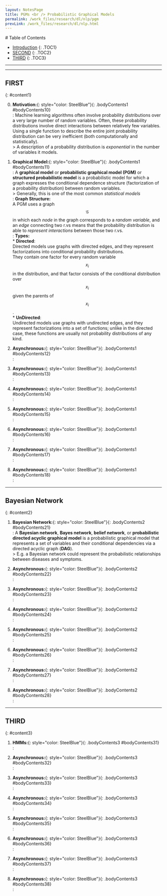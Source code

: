 ```yaml
---
layout: NotesPage
title: PGMs <br /> Probabilistic Graphical Models
permalink: /work_files/research/dl/nlp/pgm
prevLink: /work_files/research/dl/nlp.html
---
```




<div markdown="1" class = "TOC">
# Table of Contents

  * [Introduction](#content1)
  {: .TOC1}
  * [SECOND](#content2)
  {: .TOC2}
  * [THIRD](#content3)
  {: .TOC3}
</div>

***
***

## FIRST
{: #content1}

0. **Motivation:**{: style="color: SteelBlue"}{: .bodyContents1 #bodyContents10}  
    :   Machine learning algorithms often involve probability distributions over a very large number of random variables. Often, these probability distributions involve direct interactions between relatively few variables. Using a single function to describe the entire joint probability distribution can be very inefficient (both computationally and statistically).  
        > A description of a probability distribution is _exponential_ in the number of variables it models.

1. **Graphical Model:**{: style="color: SteelBlue"}{: .bodyContents1 #bodyContents11}  
    :   A __graphical model__ or __probabilistic graphical model (PGM)__ or __structured probabilistic model__ is a probabilistic model for which a graph expresses the conditional dependence structure (factorization of a probability distribution) between random variables.  
        > Generally, this is one of the most common _statistical models_  
    :   __Graph Structure:__  
        A PGM uses a graph $$\mathcal{G}$$ in which each _node_ in the graph corresponds to a _random variable_, and an _edge_ connecting two r.vs means that the probability distribution is able to _represent interactions_ between those two r.vs.  
    :   __Types:__  
        * __Directed__:  
            Directed models use graphs with directed edges, and they represent factorizations into conditional probability distributions.  
            They contain one factor for every random variable $$x_i$$ in the distribution, and that factor consists of the conditional distribution over $$x_i$$ given the parents of $$x_i$$.  
        * __UnDirected__:  
            Undirected models use graphs with undirected edges, and they represent factorizations into a set of functions; unlike in the directed case, these functions are usually not probability distributions of any kind.
                

2. **Asynchronous:**{: style="color: SteelBlue"}{: .bodyContents1 #bodyContents12}  
    :   

3. **Asynchronous:**{: style="color: SteelBlue"}{: .bodyContents1 #bodyContents13}  
    :   

4. **Asynchronous:**{: style="color: SteelBlue"}{: .bodyContents1 #bodyContents14}  
    :   

5. **Asynchronous:**{: style="color: SteelBlue"}{: .bodyContents1 #bodyContents15}  
    :   

6. **Asynchronous:**{: style="color: SteelBlue"}{: .bodyContents1 #bodyContents16}  
    :   

7. **Asynchronous:**{: style="color: SteelBlue"}{: .bodyContents1 #bodyContents17}  
    :   

8. **Asynchronous:**{: style="color: SteelBlue"}{: .bodyContents1 #bodyContents18}  
    :   

***

## Bayesian Network
{: #content2}

1. **Bayesian Network:**{: style="color: SteelBlue"}{: .bodyContents2 #bodyContents21}  
    :   A __Bayesian network__, __Bayes network__, __belief network__, or __probabilistic directed acyclic graphical model__ is a probabilistic graphical model that represents a set of variables and their conditional dependencies via a directed acyclic graph (__DAG__).  
        > E.g. a Bayesian network could represent the probabilistic relationships between diseases and symptoms. 

2. **Asynchronous:**{: style="color: SteelBlue"}{: .bodyContents2 #bodyContents22}  
    :   

3. **Asynchronous:**{: style="color: SteelBlue"}{: .bodyContents2 #bodyContents23}  
    :   

4. **Asynchronous:**{: style="color: SteelBlue"}{: .bodyContents2 #bodyContents24}  
    :   

5. **Asynchronous:**{: style="color: SteelBlue"}{: .bodyContents2 #bodyContents25}  
    :   

6. **Asynchronous:**{: style="color: SteelBlue"}{: .bodyContents2 #bodyContents26}  
    :   

7. **Asynchronous:**{: style="color: SteelBlue"}{: .bodyContents2 #bodyContents27}  
    :   

8. **Asynchronous:**{: style="color: SteelBlue"}{: .bodyContents2 #bodyContents28}  
    :   


***

## THIRD
{: #content3}

1. **HMMs:**{: style="color: SteelBlue"}{: .bodyContents3 #bodyContents31}  
    :   

2. **Asynchronous:**{: style="color: SteelBlue"}{: .bodyContents3 #bodyContents32}  
    :   

3. **Asynchronous:**{: style="color: SteelBlue"}{: .bodyContents3 #bodyContents33}  
    :   

4. **Asynchronous:**{: style="color: SteelBlue"}{: .bodyContents3 #bodyContents34}  
    :   

5. **Asynchronous:**{: style="color: SteelBlue"}{: .bodyContents3 #bodyContents35}  
    :   

6. **Asynchronous:**{: style="color: SteelBlue"}{: .bodyContents3 #bodyContents36}  
    :   

7. **Asynchronous:**{: style="color: SteelBlue"}{: .bodyContents3 #bodyContents37}  
    :   

8. **Asynchronous:**{: style="color: SteelBlue"}{: .bodyContents3 #bodyContents38}  
    :   
